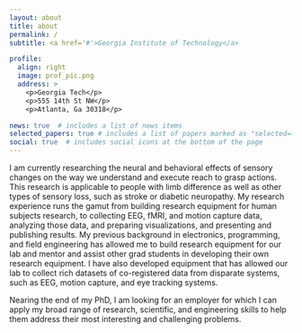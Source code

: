 ```yaml
---
layout: about
title: about
permalink: /
subtitle: <a href='#'>Georgia Institute of Technology</a>

profile:
  align: right
  image: prof_pic.png
  address: >
    <p>Georgia Tech</p>
    <p>555 14th St NW</p>
    <p>Atlanta, Ga 30318</p>

news: true  # includes a list of news items
selected_papers: true # includes a list of papers marked as "selected={true}"
social: true  # includes social icons at the bottom of the page
---
```


I am currently researching the neural and behavioral effects of sensory changes on the way we understand and execute reach to grasp actions. This research is applicable to people with limb difference as well as other types of sensory loss, such as stroke or diabetic neuropathy. My research experience runs the gamut from building research equipment for human subjects research, to collecting EEG, fMRI, and motion capture data, analyzing those data, and preparing visualizations, and presenting and publishing results. My previous background in electronics, programming, and field engineering has allowed me to build research equipment for our lab and mentor and assist other grad students in developing their own research equipment. I have also developed equipment that has allowed our lab to collect rich datasets of co-registered data from disparate systems, such as EEG, motion capture, and eye tracking systems.

Nearing the end of my PhD, I am looking for an employer for which I can apply my broad range of research, scientific, and engineering skills to help them address their most interesting and challenging problems.

